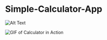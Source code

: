 # Simple-Calculator-App
![Alt Text](https://media.giphy.com/media/JsEgAAPB22jcnizDCZ/giphy.gif)

![GIF of Calculator in Action](https://github.com/sedefkilicceken/simple-calculator-app/blob/master/public/calculator-examples.gif)
